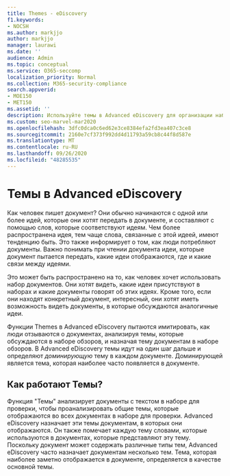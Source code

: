 ```yaml
---
title: Themes - eDiscovery
f1.keywords:
- NOCSH
ms.author: markjjo
author: markjjo
manager: laurawi
ms.date: ''
audience: Admin
ms.topic: conceptual
ms.service: O365-seccomp
localization_priority: Normal
ms.collection: M365-security-compliance
search.appverid:
- MOE150
- MET150
ms.assetid: ''
description: Используйте темы в Advanced eDiscovery для организации наборов обзоров, найдя доминирующую тему в каждом документе.
ms.custom: seo-marvel-mar2020
ms.openlocfilehash: 3dfc0dca0c6ed62e3ce8384efa2fd3ea407c3ce8
ms.sourcegitcommit: 2160e7cf373f992dd4d11793a59cb8c44f8d587e
ms.translationtype: MT
ms.contentlocale: ru-RU
ms.lasthandoff: 09/26/2020
ms.locfileid: "48285535"
---
```

# <a name="themes-in-advanced-ediscovery"></a>Темы в Advanced eDiscovery

Как человек пишет документ? Они обычно начинаются с одной или более идей, которые они хотят передать в документе, и составляют с помощью слов, которые соответствуют идеям. Чем более распространена идея, тем чаще слова, связанные с этой идеей, имеют тенденцию быть. Это также информирует о том, как люди потребляют документы. Важно понимать при чтении документа идеи, которые документ пытается передать, какие идеи отображаются, где и какие связи между идеями.

Это может быть распространено на то, как человек хочет использовать набор документов. Они хотят видеть, какие идеи присутствуют в наборах и какие документы говорят об этих идеях. Кроме того, если они находят конкретный документ, интересный, они хотят иметь возможность видеть документы, в которые обсуждаются аналогичные идеи.

Функции Themes в Advanced eDiscovery пытаются имитировать, как люди отзываются  о документах, анализируя темы, которые обсуждаются в наборе обзоров, и назначая тему документам в наборе обзоров. В Advanced eDiscovery темы идут на один шаг дальше и определяют *доминирующую* тему в каждом документе. Доминирующей является тема, которая наиболее часто появляется в документе.

## <a name="how-does-themes-work"></a>Как работают Темы?

Функция "Темы" анализирует документы с текстом в наборе для проверки, чтобы проанализировать общие темы, которые отображаются во всех документах в наборе для проверки. Advanced eDiscovery назначает эти темы документам, в которых они отображаются. Он также помечает каждую тему словами, которые используются в документах, которые представляют эту тему. Поскольку документ может содержать различные типы тем, Advanced eDiscovery часто назначает документам несколько тем. Тема, которая наиболее заметно отображается в документе, определяется в качестве основной темы.
